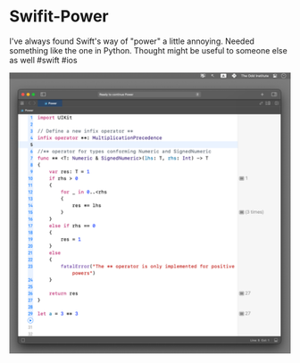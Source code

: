 # Swifit-Power

I've always found Swift's way of "power" a little annoying. Needed something like the one in Python. Thought might be useful to someone else as well
#swift #ios

![alt text](https://github.com/The-Odd-Institute/Swifit-Power/blob/main/Swift**.png?raw=true)
